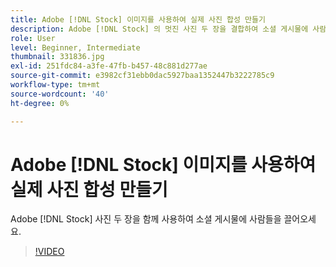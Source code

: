 ```yaml
---
title: Adobe [!DNL Stock] 이미지를 사용하여 실제 사진 합성 만들기
description: Adobe [!DNL Stock] 의 멋진 사진 두 장을 결합하여 소셜 게시물에 사람들을 끌어오세요.
role: User
level: Beginner, Intermediate
thumbnail: 331836.jpg
exl-id: 251fdc84-a3fe-47fb-b457-48c881d277ae
source-git-commit: e3982cf31ebb0dac5927baa1352447b3222785c9
workflow-type: tm+mt
source-wordcount: '40'
ht-degree: 0%

---
```


# Adobe [!DNL Stock] 이미지를 사용하여 실제 사진 합성 만들기

Adobe [!DNL Stock] 사진 두 장을 함께 사용하여 소셜 게시물에 사람들을 끌어오세요.

>[!VIDEO](https://video.tv.adobe.com/v/331836?hidetitle=true)
